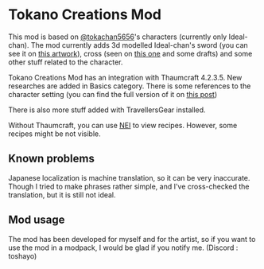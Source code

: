 # Tokano Creations Mod

This mod is based on [@tokachan5656](https://twitter.com/tokachan5656)'s
characters (currently only Ideal-chan). The mod currently adds
3d modelled Ideal-chan's sword (you can see it on
[this artwork](https://www.pixiv.net/en/artworks/97032053)), cross (seen on [this one](https://www.pixiv.net/en/artworks/115402066) and some drafts)
and some other stuff related to the character.

Tokano Creations Mod has an integration with Thaumcraft 4.2.3.5.
New researches are added in Basics category. There is some references
to the character setting (you can find the full version of it on
[this post](https://twitter.com/tokachan5656/status/1489259520325201921))

There is also more stuff added with TravellersGear installed.

Without Thaumcraft, you can use [NEI](https://www.curseforge.com/minecraft/mc-mods/notenoughitems)
to view recipes. However, some recipes might be not visible.

## Known problems
Japanese localization is machine translation, so it can be very inaccurate. Though I tried to
make phrases rather simple, and I've cross-checked the translation, but it is still not ideal.

## Mod usage
The mod has been developed for myself and for the artist,
so if you want to use the mod in a modpack,
I would be glad if you notify me. (Discord : toshayo)
